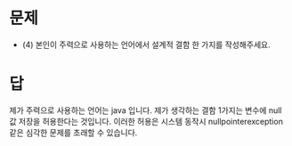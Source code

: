 # 문제
- (4) 본인이 주력으로 사용하는 언어에서 설계적 결함 한 가지를 작성해주세요.

# 답
제가 주력으로 사용하는 언어는 java 입니다.
제가 생각하는 결함 1가지는 변수에 null 값 저장을 허용한다는 것입니다. 이러한 허용은 시스템 동작시 nullpointerexception같은 심각한 문제를 초래할 수 있습니다.
